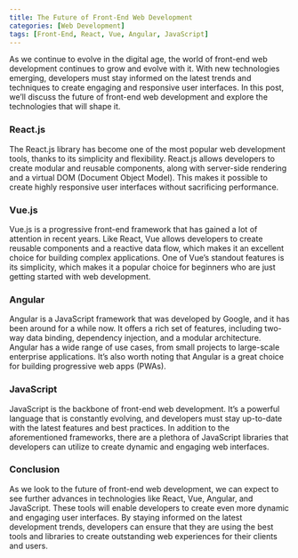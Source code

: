 ```yaml
---
title: The Future of Front-End Web Development
categories: [Web Development]
tags: [Front-End, React, Vue, Angular, JavaScript]
---
```


As we continue to evolve in the digital age, the world of front-end web development continues to grow and evolve with it. With new technologies emerging, developers must stay informed on the latest trends and techniques to create engaging and responsive user interfaces. In this post, we’ll discuss the future of front-end web development and explore the technologies that will shape it.

### React.js

The React.js library has become one of the most popular web development tools, thanks to its simplicity and flexibility. React.js allows developers to create modular and reusable components, along with server-side rendering and a virtual DOM (Document Object Model). This makes it possible to create highly responsive user interfaces without sacrificing performance.

### Vue.js

Vue.js is a progressive front-end framework that has gained a lot of attention in recent years. Like React, Vue allows developers to create reusable components and a reactive data flow, which makes it an excellent choice for building complex applications. One of Vue’s standout features is its simplicity, which makes it a popular choice for beginners who are just getting started with web development.

### Angular

Angular is a JavaScript framework that was developed by Google, and it has been around for a while now. It offers a rich set of features, including two-way data binding, dependency injection, and a modular architecture. Angular has a wide range of use cases, from small projects to large-scale enterprise applications. It’s also worth noting that Angular is a great choice for building progressive web apps (PWAs).

### JavaScript

JavaScript is the backbone of front-end web development. It’s a powerful language that is constantly evolving, and developers must stay up-to-date with the latest features and best practices. In addition to the aforementioned frameworks, there are a plethora of JavaScript libraries that developers can utilize to create dynamic and engaging web interfaces.

### Conclusion

As we look to the future of front-end web development, we can expect to see further advances in technologies like React, Vue, Angular, and JavaScript. These tools will enable developers to create even more dynamic and engaging user interfaces. By staying informed on the latest development trends, developers can ensure that they are using the best tools and libraries to create outstanding web experiences for their clients and users.